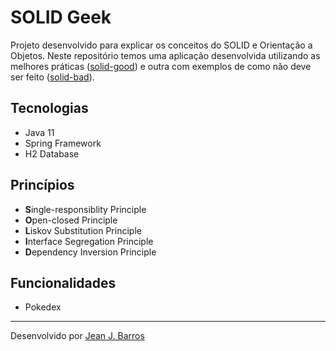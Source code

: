 # SOLID Geek

Projeto desenvolvido para explicar os conceitos do SOLID e Orientação a Objetos. Neste repositório temos uma aplicação
desenvolvida utilizando as melhores práticas ([solid-good](./solid-good)) e outra com exemplos de como não deve ser
feito ([solid-bad](./solid-bad)).

## Tecnologias

- Java 11
- Spring Framework
- H2 Database

## Princípios

- **S**ingle-responsiblity Principle
- **O**pen-closed Principle
- **L**iskov Substitution Principle
- **I**nterface Segregation Principle
- **D**ependency Inversion Principle

## Funcionalidades

- Pokedex


---
Desenvolvido por [Jean J. Barros](https://github.com/jjeanjacques10/)